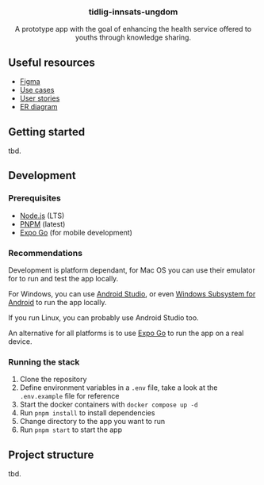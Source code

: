 <h3 align="center">tidlig-innsats-ungdom</h3>
<p align="center">A prototype app with the goal of enhancing the health service offered to youths through knowledge sharing.</p>

## Useful resources
- [Figma]()
- [Use cases]()
- [User stories]()
- [ER diagram]()

## Getting started

tbd.

## Development

### Prerequisites

- [Node.js](https://nodejs.org/en/) (LTS)
- [PNPM](https://pnpm.js.org/en/installation) (latest)
- [Expo Go](https://expo.io/tools#client) (for mobile development)

### Recommendations

Development is platform dependant, for Mac OS you can use their emulator for to run and test the app locally. 

For Windows, you can use [Android Studio](https://developer.android.com/studio), or even [Windows Subsystem for Android](https://learn.microsoft.com/en-us/windows/android/wsa/) to run the app locally.

If you run Linux, you can probably use Android Studio too. 

An alternative for all platforms is to use [Expo Go](https://expo.io/tools#client) to run the app on a real device.

### Running the stack

1. Clone the repository
2. Define environment variables in a `.env` file, take a look at the `.env.example` file for reference
3. Start the docker containers with `docker compose up -d`
2. Run `pnpm install` to install dependencies
3. Change directory to the app you want to run
4. Run `pnpm start` to start the app


## Project structure

tbd.

